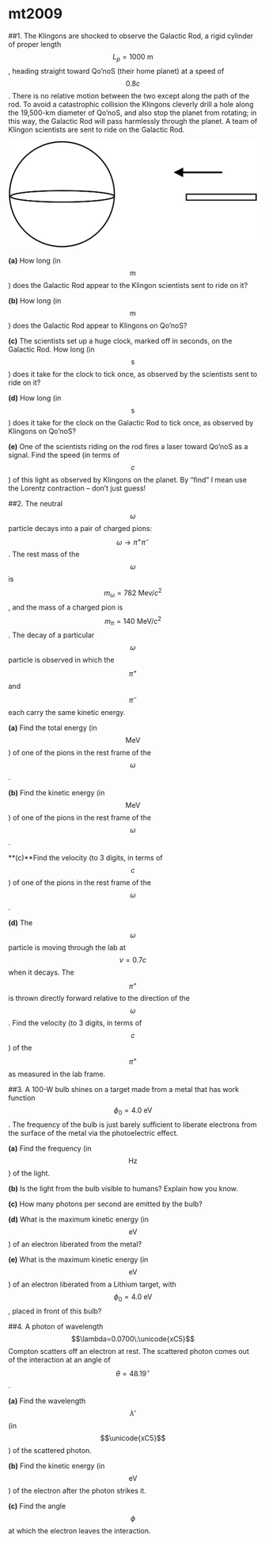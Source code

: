 # mt2009

##1.
The Klingons are shocked to observe the Galactic Rod, a rigid cylinder of proper length $$L_p=1000\:\text{m}$$, heading straight toward Qo’noS (their home planet) at a speed of $$0.8c$$. There is no relative motion between the two except along the path of the rod. To avoid a catastrophic collision the Klingons cleverly drill a hole along the 19,500-km diameter of Qo’noS, and also stop the planet from rotating; in this way, the Galactic Rod will pass harmlessly through the planet. A team of Klingon scientists are sent to ride on the Galactic Rod.

![figure.01](img/[PHYS034]mt2009-fig01.png)

**(a)** How long (in $$\text{m}$$) does the Galactic Rod appear to the Klingon scientists sent to ride on it?

**(b)** How long (in $$\text{m}$$) does the Galactic Rod appear to Klingons on Qo’noS?

**(c)** The scientists set up a huge clock, marked off in seconds, on the Galactic Rod. How long (in $$\text{s}$$) does it take for the clock to tick once, as observed by the scientists sent to ride on it?

**(d)** How long (in $$\text{s}$$) does it take for the clock on the Galactic Rod to tick once, as observed by Klingons on Qo’noS?

**(e)** One of the scientists riding on the rod fires a laser toward Qo’noS as a signal. Find the speed (in terms of $$c$$) of this light as observed by Klingons on the planet. By “find” I mean use the Lorentz contraction – don’t just guess!


##2.
The neutral $$\omega$$ particle decays into a pair of charged pions: $$\omega\to\pi^+\pi^-$$. The rest mass of the $$\omega$$ is $$m_\omega=782\:\text{Mev}/c^2$$, and the mass of a charged pion is $$m_\pi=140\:\text{MeV}/c^2$$. The decay of a particular $$\omega$$ particle is observed in which the $$\pi^+$$ and $$\pi^-$$ each carry the same kinetic energy.

**(a)** Find the total energy (in $$\text{MeV}$$) of one of the pions in the rest frame of the $$\omega$$.

**(b)** Find the kinetic energy (in $$\text{MeV}$$) of one of the pions in the rest frame of the $$\omega$$.

**(c)**Find the velocity (to 3 digits, in terms of $$c$$) of one of the pions in the rest frame of the $$\omega$$.

**(d)** The $$\omega$$ particle is moving through the lab at $$v=0.7c$$ when it decays. The $$\pi^+$$ is thrown
directly forward relative to the direction of the $$\omega$$. Find the velocity (to 3 digits, in terms of $$c$$) of the $$\pi^+$$ as measured in the lab frame.


##3.
A 100-W bulb shines on a target made from a metal that has work function $$\phi_0=4.0\:\text{eV}$$. The frequency of the bulb is just barely sufficient to liberate electrons from the surface of the metal via the photoelectric effect.

**(a)** Find the frequency (in $$\text{Hz}$$) of the light.

**(b)** Is the light from the bulb visible to humans? Explain how you know.

**(c)** How many photons per second are emitted by the bulb?

**(d)** What is the maximum kinetic energy (in $$\text{eV}$$) of an electron liberated from the metal?

**(e)** What is the maximum kinetic energy (in $$\text{eV}$$) of an electron liberated from a Lithium target, with $$\phi_0=4.0\:\text{eV}$$, placed in front of this bulb?


##4.
A photon of wavelength $$\lambda=0.0700\:\unicode{xC5}$$ Compton scatters off an electron at rest. The scattered photon comes out of the interaction at an angle of $$\theta=48.19^{\circ}$$.

**(a)** Find the wavelength $$\lambda'$$ (in $$\unicode{xC5}$$) of the scattered photon.

**(b)** Find the kinetic energy (in $$\text{eV}$$) of the electron after the photon strikes it.

**(c)** Find the angle $$\phi$$ at which the electron leaves
the interaction.
